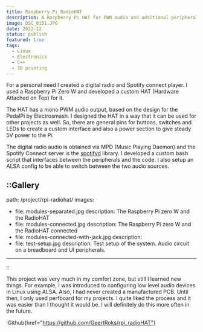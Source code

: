 ```yaml
---
title: Raspberry Pi RadioHAT
description: A Raspberry Pi HAT for PWM audio and additional peripherals to create easy media player platform
image: DSC_0151.JPG
date: 2022-12
status: publish
featured: true
tags:
  - Linux
  - Electronics
  - C++
  - 3D printing
---
```


For a personal need I created a digital radio and Spotify connect player. I used a Raspberry Pi Zero W and developed a custom HAT (Hardware Attached on Top) for it. 

The HAT has a mono PWM audio output, based on the design for the PedalPi by Electrosmash. I designed the HAT in a way that it can be used for other projects as well. So, there are general pins for buttons, switches and LEDs to create a custom interface and also a power section to give steady 5V power to the Pi.

The digital radio audio is obtained via MPD (Music Playing Daemon) and the Spotify Connect server is the [spotifyd](https://github.com/Spotifyd/spotifyd) library. I developed a custom bash script that interfaces between the peripherals and the code. I also setup an ALSA config to be able to switch between the two audio sources.

::Gallery
---
path: /project/rpi-radiohat/
images:
  - file: modules-separated.jpg
    description: The Raspberry Pi zero W and the RadioHAT
  - file: modules-connected.jpg
    description: The Raspberry Pi zero W and the RadioHAT connected
  - file: modules-connected-with-jack.jpg
    description:
  - file: test-setup.jpg
    description: Test setup of the system. Audio circuit on a breadboard and UI peripherals.
---
::

This project was very much in my comfort zone, but still I learned new things. For example, I was introduced to configuring low level audio devices in Linux using ALSA. Also, I had never created a manufactured PCB. Until then, I only used perfboard for my projects. I quite liked the process and it was easier than I thought it would be. I will definitely do this more often in the future.

:Github{href="https://github.com/GeertRoks/rpi_radioHAT"}

<!-- Make an instructables! -->
